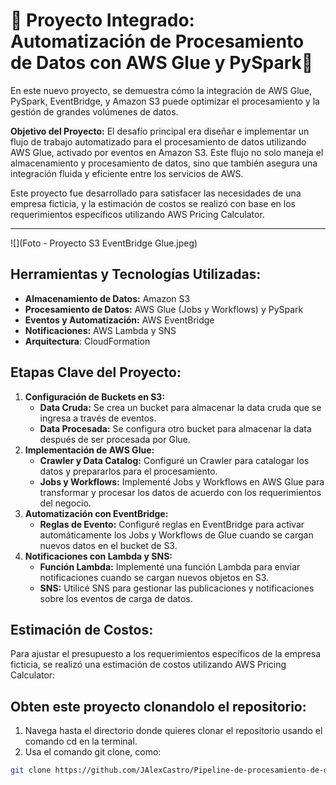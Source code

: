 # 🚀 Proyecto Integrado: Automatización de Procesamiento de Datos con AWS Glue y PySpark🚀

En este nuevo proyecto, se demuestra cómo la integración de AWS Glue, PySpark, EventBridge, y Amazon S3 puede optimizar el procesamiento y la gestión de grandes volúmenes de datos.

**Objetivo del Proyecto:** El desafío principal era diseñar e implementar un flujo de trabajo automatizado para el procesamiento de datos utilizando AWS Glue, activado por eventos en Amazon S3. Este flujo no solo maneja el almacenamiento y procesamiento de datos, sino que también asegura una integración fluida y eficiente entre los servicios de AWS.

Este proyecto fue desarrollado para satisfacer las necesidades de una empresa ficticia, y la estimación de costos se realizó con base en los requerimientos específicos utilizando AWS Pricing Calculator.

------------
![](Foto - Proyecto S3 EventBridge Glue.jpeg)


## Herramientas y Tecnologías Utilizadas:

- **Almacenamiento de Datos:** Amazon S3
- **Procesamiento de Datos:** AWS Glue (Jobs y Workflows) y PySpark
- **Eventos y Automatización:** AWS EventBridge
- **Notificaciones:** AWS Lambda y SNS
- **Arquitectura**: CloudFormation

## Etapas Clave del Proyecto:

1. **Configuración de Buckets en S3:**
    - **Data Cruda:** Se crea un bucket para almacenar la data cruda que se ingresa a través de eventos.
    - **Data Procesada:** Se configura otro bucket para almacenar la data después de ser procesada por Glue.
2. **Implementación de AWS Glue:**
    - **Crawler y Data Catalog:** Configuré un Crawler para catalogar los datos y prepararlos para el procesamiento.
    - **Jobs y Workflows:** Implementé Jobs y Workflows en AWS Glue para transformar y procesar los datos de acuerdo con los requerimientos del negocio.
3. **Automatización con EventBridge:**
    - **Reglas de Evento:** Configuré reglas en EventBridge para activar automáticamente los Jobs y Workflows de Glue cuando se cargan nuevos datos en el bucket de S3.
4. **Notificaciones con Lambda y SNS:**
    - **Función Lambda:** Implementé una función Lambda para enviar notificaciones cuando se cargan nuevos objetos en S3.
    - **SNS:** Utilicé SNS para gestionar las publicaciones y notificaciones sobre los eventos de carga de datos.

## **Estimación de Costos:**

Para ajustar el presupuesto a los requerimientos específicos de la empresa ficticia, se realizó una estimación de costos utilizando AWS Pricing Calculator:

## Obten este proyecto clonandolo el repositorio:

1. Navega hasta el directorio donde quieres clonar el repositorio usando el comando cd en la terminal.
2. Usa el comando git clone, como:

```bash
git clone https://github.com/JAlexCastro/Pipeline-de-procesamiento-de-datos-en-AWS.git
```